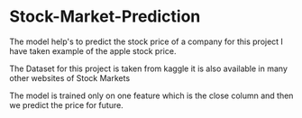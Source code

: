 # Stock-Market-Prediction
The model help's to predict the stock price of a company for this project I have taken example of the apple stock price.

The Dataset for this project is taken from kaggle it is also available in many other websites of Stock Markets

The model is trained only on one feature which is the close column and then we predict the price for future.
